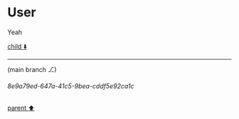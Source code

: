 # User

Yeah

[child ⬇️](#8e9a79ed-647a-41c5-9bea-cddf5e92ca1c)

---

(main branch ⎇)
###### 8e9a79ed-647a-41c5-9bea-cddf5e92ca1c
[parent ⬆️](#aaa22a74-7f29-47d5-8f7b-99ca582cf38a)
